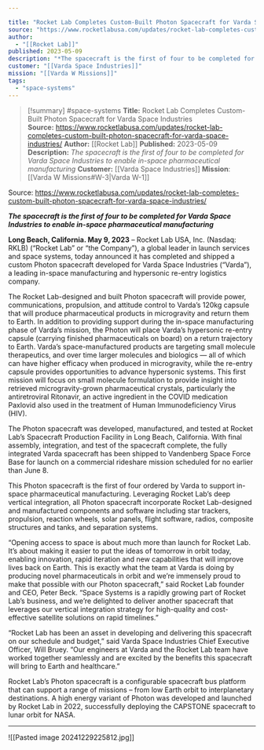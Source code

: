 ```yaml
---

title: "Rocket Lab Completes Custom-Built Photon Spacecraft for Varda Space Industries  "
source: "https://www.rocketlabusa.com/updates/rocket-lab-completes-custom-built-photon-spacecraft-for-varda-space-industries/"
author:
  - "[[Rocket Lab]]"
published: 2023-05-09
description: "*The spacecraft is the first of four to be completed for Varda Space Industries to enable in-space pharmaceutical manufacturing*"
customer: "[[Varda Space Industries]]"
mission: "[[Varda W Missions]]"
tags:
  - "space-systems"
---
```

>[!summary]
#space-systems
**Title:** Rocket Lab Completes Custom-Built Photon Spacecraft for Varda Space Industries  
**Source:** https://www.rocketlabusa.com/updates/rocket-lab-completes-custom-built-photon-spacecraft-for-varda-space-industries/
**Author:** [[Rocket Lab]]
**Published:** 2023-05-09
**Description:** *The spacecraft is the first of four to be completed for Varda Space Industries to enable in-space pharmaceutical manufacturing*
**Customer:** [[Varda Space Industries]]
**Mission**: [[Varda W Missions#W-3|Varda W-1]]

Source: https://www.rocketlabusa.com/updates/rocket-lab-completes-custom-built-photon-spacecraft-for-varda-space-industries/

***The spacecraft is the first of four to be completed for Varda Space Industries to enable in-space pharmaceutical manufacturing***

**Long Beach, California. May 9, 2023** – Rocket Lab USA, Inc. (Nasdaq: RKLB) (“Rocket Lab” or “the Company”), a global leader in launch services and space systems, today announced it has completed and shipped a custom Photon spacecraft developed for Varda Space Industries (“Varda”), a leading in-space manufacturing and hypersonic re-entry logistics company.

The Rocket Lab-designed and built Photon spacecraft will provide power, communications, propulsion, and attitude control to Varda’s 120kg capsule that will produce pharmaceutical products in microgravity and return them to Earth. In addition to providing support during the in-space manufacturing phase of Varda’s mission, the Photon will place Varda’s hypersonic re-entry capsule (carrying finished pharmaceuticals on board) on a return trajectory to Earth. Varda’s space-manufactured products are targeting small molecule therapeutics, and over time larger molecules and biologics — all of which can have higher efficacy when produced in microgravity, while the re-entry capsule provides opportunities to advance hypersonic systems. This first mission will focus on small molecule formulation to provide insight into retrieved microgravity-grown pharmaceutical crystals, particularly the antiretroviral Ritonavir, an active ingredient in the COVID medication Paxlovid also used in the treatment of Human Immunodeficiency Virus (HIV).

The Photon spacecraft was developed, manufactured, and tested at Rocket Lab’s Spacecraft Production Facility in Long Beach, California. With final assembly, integration, and test of the spacecraft complete, the fully integrated Varda spacecraft has been shipped to Vandenberg Space Force Base for launch on a commercial rideshare mission scheduled for no earlier than June 8.

This Photon spacecraft is the first of four ordered by Varda to support in-space pharmaceutical manufacturing. Leveraging Rocket Lab’s deep vertical integration, all Photon spacecraft incorporate Rocket Lab-designed and manufactured components and software including star trackers, propulsion, reaction wheels, solar panels, flight software, radios, composite structures and tanks, and separation systems.

“Opening access to space is about much more than launch for Rocket Lab. It’s about making it easier to put the ideas of tomorrow in orbit today, enabling innovation, rapid iteration and new capabilities that will improve lives back on Earth. This is exactly what the team at Varda is doing by producing novel pharmaceuticals in orbit and we’re immensely proud to make that possible with our Photon spacecraft,” said Rocket Lab founder and CEO, Peter Beck. “Space Systems is a rapidly growing part of Rocket Lab’s business, and we’re delighted to deliver another spacecraft that leverages our vertical integration strategy for high-quality and cost-effective satellite solutions on rapid timelines.”

“Rocket Lab has been an asset in developing and delivering this spacecraft on our schedule and budget,” said Varda Space Industries Chief Executive Officer, Will Bruey. “Our engineers at Varda and the Rocket Lab team have worked together seamlessly and are excited by the benefits this spacecraft will bring to Earth and healthcare.”

Rocket Lab’s Photon spacecraft is a configurable spacecraft bus platform that can support a range of missions – from low Earth orbit to interplanetary destinations. A high energy variant of Photon was developed and launched by Rocket Lab in 2022, successfully deploying the CAPSTONE spacecraft to lunar orbit for NASA.

---

![[Pasted image 20241229225812.jpg]]
